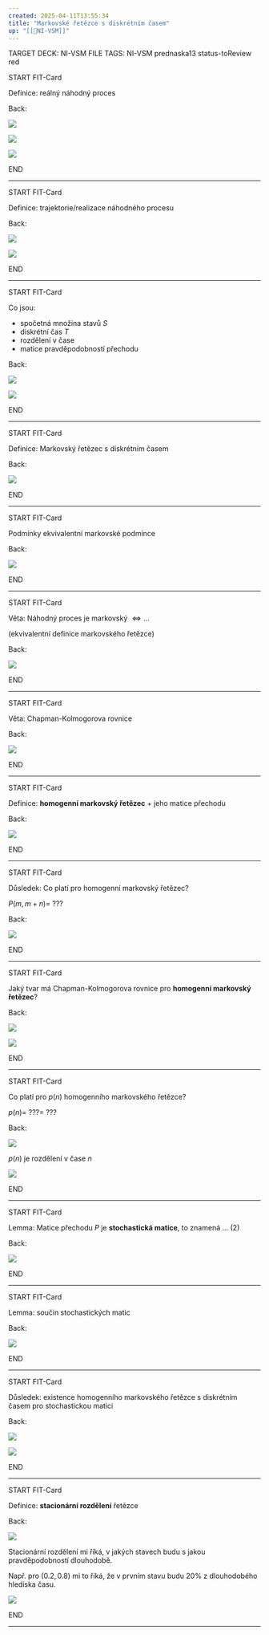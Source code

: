 ```yaml
---
created: 2025-04-11T13:55:34
title: "Markovské řetězce s diskrétním časem"
up: "[[📖NI-VSM]]"
---
```


TARGET DECK: NI-VSM
FILE TAGS: NI-VSM prednaska13 status-toReview red


START
FIT-Card

Definice: reálný náhodný proces

Back:

![](../../Assets/Pasted%20image%2020250411135609.png)

![](../../Assets/Pasted%20image%2020250411135615.png)

<!-- ExampleStart -->
![](../../Assets/Pasted%20image%2020250411135624.png)
<!-- ExampleEnd -->
<!--ID: 1746518364752-->
END

---

START
FIT-Card

Definice: trajektorie/realizace náhodného procesu

Back:

![](../../Assets/Pasted%20image%2020250411135645.png)

<!-- ExampleStart -->
![](../../Assets/Pasted%20image%2020250411135657.png)
<!-- ExampleEnd -->
<!--ID: 1746518364754-->
END

---


START
FIT-Card

Co jsou:
- spočetná množina stavů $S$
- diskrétní čas $T$
- rozdělení v čase
- matice pravděpodobností přechodu

Back:

![](../../Assets/Pasted%20image%2020250411135832.png)

<!-- ExampleStart -->
![](../../Assets/Pasted%20image%2020250411135753.png)
<!-- ExampleEnd -->
<!--ID: 1746518364757-->
END

---


START
FIT-Card

Definice: Markovský řetězec s diskrétním časem

Back:

![](../../Assets/Pasted%20image%2020250411135848.png)
<!--ID: 1746518364760-->
END

---


START
FIT-Card

Podmínky ekvivalentní markovské podmínce

Back:

![](../../Assets/Pasted%20image%2020250411135913.png)
<!--ID: 1746518364762-->
END

---


START
FIT-Card

Věta: Náhodný proces je markovský $\Leftrightarrow \dots$

(ekvivalentní definice markovského řetězce)

Back:

![](../../Assets/Pasted%20image%2020250411135941.png)
<!--ID: 1746518364765-->
END

---


START
FIT-Card

Věta: Chapman-Kolmogorova rovnice

Back:

![](../../Assets/Pasted%20image%2020250411135956.png)
<!--ID: 1746518364768-->
END

---


START
FIT-Card

Definice: **homogenní markovský řetězec** + jeho matice přechodu

Back:

![](../../Assets/Pasted%20image%2020250411140017.png)
<!--ID: 1746518364771-->
END

---


START
FIT-Card

Důsledek: Co platí pro homogenní markovský řetězec?

$P(m,m+n)= \ ???$

Back:

![](../../Assets/Pasted%20image%2020250411140037.png)
<!--ID: 1746518364774-->
END

---


START
FIT-Card

Jaký tvar má Chapman-Kolmogorova rovnice pro **homogenní markovský řetězec**?

Back:

![](../../Assets/Pasted%20image%2020250411140114.png)

<!-- DetailInfoStart -->
![](../../Assets/Pasted%20image%2020250411140130.png)
<!-- DetailInfoEnd -->
<!--ID: 1746518364777-->
END

---


START
FIT-Card

Co platí pro $p(n)$ homogenního markovského řetězce?

$p(n) = \ ??? = \ ???$

Back:

![](../../Assets/Pasted%20image%2020250411140148.png)

<!-- ExplanationStart -->
$p(n)$ je rozdělení v čase $n$
<!-- ExplanationEnd -->

<!-- ExerciseStart -->
![](../../Assets/Pasted%20image%2020250411140157.png)
<!-- ExerciseEnd -->
<!--ID: 1746518364779-->
END

---


START
FIT-Card

Lemma: Matice přechodu $P$ je **stochastická matice**, to znamená $\dots$ (2)

Back:

![](../../Assets/Pasted%20image%2020250411140220.png)
<!--ID: 1746518364782-->
END

---


START
FIT-Card

Lemma: součin stochastických matic

Back:

![](../../Assets/Pasted%20image%2020250411140232.png)
<!--ID: 1746518364788-->
END

---


START
FIT-Card

Důsledek: existence homogenního markovského řetězce s diskrétním časem pro stochastickou matici

Back:

![](../../Assets/Pasted%20image%2020250411140254.png)

<!-- ExampleStart -->
![](../../Assets/Pasted%20image%2020250411140301.png)
<!-- ExampleEnd -->
<!--ID: 1746518364793-->
END

---


START
FIT-Card

Definice: **stacionární rozdělení** řetězce

Back:

![](../../Assets/Pasted%20image%2020250411140335.png)

<!-- InformallySaidStart -->
Stacionární rozdělení mi říká, v jakých stavech budu s jakou pravděpodobností dlouhodobě.

Např. pro $(0.2, 0.8)$ mi to říká, že v prvním stavu budu $20\%$ z dlouhodobého hlediska času.
<!-- InformallySaidEnd -->

<!-- ExampleStart -->
![](../../Assets/Pasted%20image%2020250411140356.png)
<!-- ExampleEnd -->
<!--ID: 1746518364796-->
END

---
